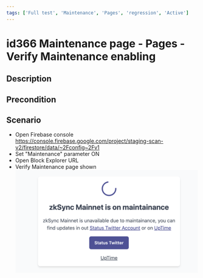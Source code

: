 ```yaml
---
tags: ['Full test', 'Maintenance', 'Pages', 'regression', 'Active']
---
```


# id366 Maintenance page - Pages - Verify Maintenance enabling

## Description


## Precondition


## Scenario
- Open Firebase console https://console.firebase.google.com/project/staging-scan-v2/firestore/data/~2Fconfig~2Fv1
- Set "Maintenance" parameter ON
- Open Block Explorer URL
- Verify Maintenance page shown
  ![Screenshot](../../../../static/img/Pages/MaintenancePage/id366_1.png)